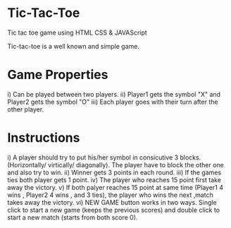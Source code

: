 # Tic-Tac-Toe
Tic tac toe game using HTML CSS &amp; JAVAScript

Tic-tac-toe is a well known and simple game.

# Game Properties
i) Can be played between two players.
ii) Player1 gets the symbol "X" and Player2 gets the symbol "O"
iii) Each player goes with their turn after the other player.

# Instructions
i) A player should try to put his/her symbol in consicutive 3 blocks. (Horizontally/ virtically/ diagonally). The player have to block the other one and also try to win.
ii) Winner gets 3 points in each round.
iii) If the games ties both player gets 1 point.
iv) The player who reaches 15 point first take away the victory.
v) If both palyer reaches 15 point at same time (Player1 4 wins , Player2 4 wins , and 3 ties), the player who wins the next ,match takes away the victory.
vi) NEW GAME button works in two ways. Single click to start a new game (keeps the previous scores) and double click to start a new match (starts from both score 0).
